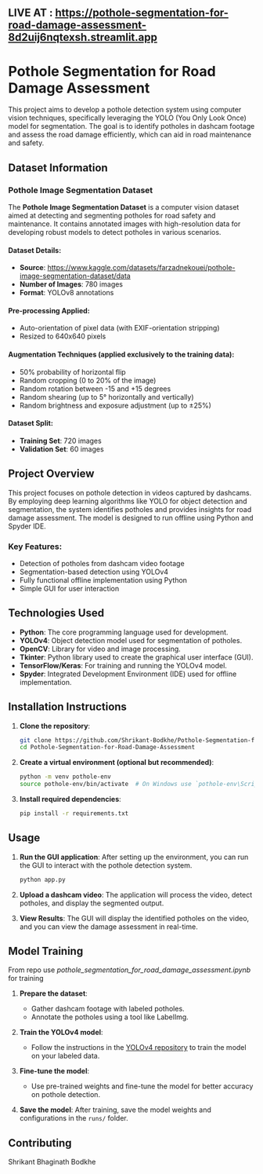 ## LIVE AT : https://pothole-segmentation-for-road-damage-assessment-8d2uij6nqtexsh.streamlit.app

# Pothole Segmentation for Road Damage Assessment

This project aims to develop a pothole detection system using computer vision techniques, specifically leveraging the YOLO (You Only Look Once) model for segmentation. The goal is to identify potholes in dashcam footage and assess the road damage efficiently, which can aid in road maintenance and safety.

## Dataset Information

### Pothole Image Segmentation Dataset

The **Pothole Image Segmentation Dataset** is a computer vision dataset aimed at detecting and segmenting potholes for road safety and maintenance. It contains annotated images with high-resolution data for developing robust models to detect potholes in various scenarios.

#### Dataset Details:
- **Source**: https://www.kaggle.com/datasets/farzadnekouei/pothole-image-segmentation-dataset/data
- **Number of Images**: 780 images
- **Format**: YOLOv8 annotations

#### Pre-processing Applied:
- Auto-orientation of pixel data (with EXIF-orientation stripping)
- Resized to 640x640 pixels

#### Augmentation Techniques (applied exclusively to the training data):
- 50% probability of horizontal flip
- Random cropping (0 to 20% of the image)
- Random rotation between -15 and +15 degrees
- Random shearing (up to 5° horizontally and vertically)
- Random brightness and exposure adjustment (up to ±25%)

#### Dataset Split:
- **Training Set**: 720 images
- **Validation Set**: 60 images

## Project Overview

This project focuses on pothole detection in videos captured by dashcams. By employing deep learning algorithms like YOLO for object detection and segmentation, the system identifies potholes and provides insights for road damage assessment. The model is designed to run offline using Python and Spyder IDE.

### Key Features:
- Detection of potholes from dashcam video footage
- Segmentation-based detection using YOLOv4
- Fully functional offline implementation using Python
- Simple GUI for user interaction

## Technologies Used

- **Python**: The core programming language used for development.
- **YOLOv4**: Object detection model used for segmentation of potholes.
- **OpenCV**: Library for video and image processing.
- **Tkinter**: Python library used to create the graphical user interface (GUI).
- **TensorFlow/Keras**: For training and running the YOLOv4 model.
- **Spyder**: Integrated Development Environment (IDE) used for offline implementation.

## Installation Instructions

1. **Clone the repository**:
    ```bash
    git clone https://github.com/Shrikant-Bodkhe/Pothole-Segmentation-for-Road-Damage-Assessment.git
    cd Pothole-Segmentation-for-Road-Damage-Assessment
    ```

2. **Create a virtual environment (optional but recommended)**:
    ```bash
    python -m venv pothole-env
    source pothole-env/bin/activate  # On Windows use `pothole-env\Scriptsctivate`
    ```

3. **Install required dependencies**:
    ```bash
    pip install -r requirements.txt
    ```

## Usage

1. **Run the GUI application**:
    After setting up the environment, you can run the GUI to interact with the pothole detection system.
    ```bash
    python app.py
    ```

2. **Upload a dashcam video**:
    The application will process the video, detect potholes, and display the segmented output.

3. **View Results**:
    The GUI will display the identified potholes on the video, and you can view the damage assessment in real-time.

## Model Training
From repo use *pothole_segmentation_for_road_damage_assessment.ipynb* for training

1. **Prepare the dataset**: 
    - Gather dashcam footage with labeled potholes.
    - Annotate the potholes using a tool like LabelImg.

2. **Train the YOLOv4 model**:
    - Follow the instructions in the [YOLOv4 repository](https://github.com/AlexeyAB/darknet) to train the model on your labeled data.

3. **Fine-tune the model**:
    - Use pre-trained weights and fine-tune the model for better accuracy on pothole detection.

4. **Save the model**:
    After training, save the model weights and configurations in the `runs/` folder.

## Contributing
Shrikant Bhaginath Bodkhe

